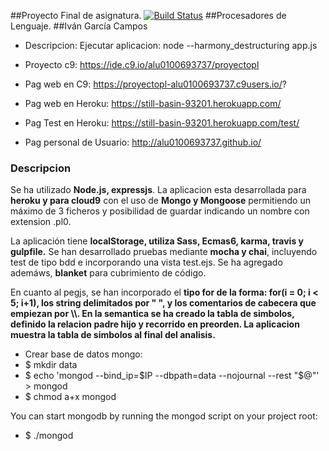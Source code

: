 ##Proyecto Final de asignatura. [![Build Status](https://travis-ci.org/alu0100693737/Proyecto-PL.svg?branch=master)](https://travis-ci.org/alu0100693737/Proyecto-PL)
##Procesadores de Lenguaje.
##Iván García Campos  

* Descripcion:
Ejecutar aplicacion: node --harmony_destructuring app.js

* Proyecto c9: https://ide.c9.io/alu0100693737/proyectopl
* Pag web en C9: https://proyectopl-alu0100693737.c9users.io/?
* Pag web en Heroku: https://still-basin-93201.herokuapp.com/
* Pag Test en Heroku: https://still-basin-93201.herokuapp.com/test/
* Pag personal de Usuario: http://alu0100693737.github.io/

### Descripcion
Se ha utilizado **Node.js, expressjs**. La aplicacion esta desarrollada para **heroku y para cloud9** con el uso de **Mongo y Mongoose** permitiendo un máximo de 3 ficheros y posibilidad de guardar indicando un nombre con extension .pl0.

La aplicación tiene **localStorage, utiliza Sass, Ecmas6, karma, travis y gulpfile.**
Se han desarrollado pruebas mediante **mocha y chai**, incluyendo test de tipo bdd e incorporando una vista test.ejs. Se ha agregado ademáws, **blanket** para cubrimiento de código.

En cuanto al pegjs, se han incorporado el **tipo for de la forma: for(i = 0; i < 5; i+1), los string delimitados por " ", y  los comentarios de cabecera que empiezan por \\\\. En la semantica se ha creado la tabla de simbolos, definido la relacion padre hijo y recorrido en preorden. La aplicacion muestra la tabla de simbolos al final del analisis.**

* Crear base de datos mongo:
* $ mkdir data
* $ echo 'mongod --bind_ip=$IP --dbpath=data --nojournal --rest "$@"' > mongod
* $ chmod a+x mongod

You can start mongodb by running the mongod script on your project root:
* $ ./mongod

